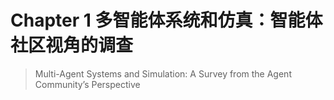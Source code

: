 # Chapter 1 多智能体系统和仿真：智能体社区视角的调查
> Multi-Agent Systems and Simulation: A Survey from the Agent Community’s Perspective
 